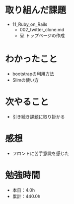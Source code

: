 # 取り組んだ課題
* 11_Ruby_on_Rails
  * 002_twitter_clone.md
  * 💻 トップページの作成

# わかったこと
* bootstrapの利用方法
* Slimの使い方

# 次やること
* 引き続き課題に取り掛かる

# 感想
* フロントに苦手意識を感じた

# 勉強時間
* 本日：4.0h
* 累計：440.0h
